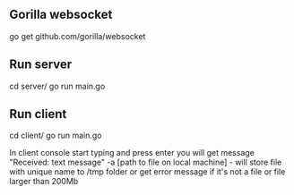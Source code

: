 ## Gorilla websocket

go get github.com/gorilla/websocket

## Run server
cd server/
go run main.go

## Run client
cd client/
go run main.go

In client console start typing and press enter you will get message "Received: text message"
-a [path to file on local machine] - will store file with unique name to /tmp folder or get error message
if it's not a file or file larger than 200Mb
